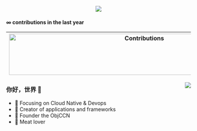 <p align="center"><img src="https://i.giphy.com/RThN0hOS2GO4M.gif" /></p>

#### ∞ contributions in the last year

| <img src="https://raw.githubusercontent.com/nilfalse/nilfalse/master/contributions.gif" alt="Contributions" width="722px" height="112px" /> |
| ------------------------------------------------------------------------------------------------------------------------------------------- |


<img align="right" src="https://github-readme-stats.vercel.app/api?username=shuoshadow&show_icons=true&icon_color=CE1D2D&text_color=718096&bg_color=ffffff&hide_title=true" />

### 你好，世界 👋

- :orange_book: Focusing on Cloud Native & Devops
- :hammer: Creator of applications and frameworks
- :ram: Founder the ObjCCN
- :meat_on_bone: Meat lover
